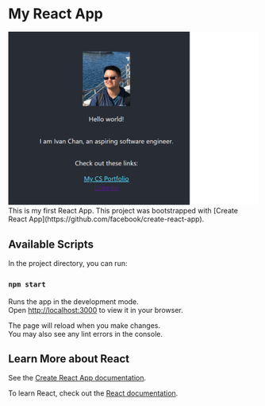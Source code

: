 # My React App

<img src = "ivan_react_screenshot_20230608.png" alt="Screenshot of app">
This is my first React App.
This project was bootstrapped with [Create React App](https://github.com/facebook/create-react-app).

## Available Scripts

In the project directory, you can run:

### `npm start`

Runs the app in the development mode.\
Open [http://localhost:3000](http://localhost:3000) to view it in your browser.

The page will reload when you make changes.\
You may also see any lint errors in the console.



## Learn More about React
See the [Create React App documentation](https://facebook.github.io/create-react-app/docs/getting-started).

To learn React, check out the [React documentation](https://reactjs.org/).



